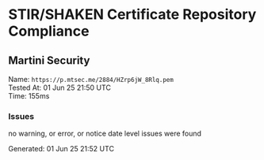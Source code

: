 # STIR/SHAKEN Certificate Repository Compliance

## Martini Security

Name: `https://p.mtsec.me/2884/HZrp6jW_8Rlq.pem`\
Tested At: 01 Jun 25 21:50 UTC\
Time: 155ms

### Issues

no warning, or error, or notice date level issues were found

Generated: 01 Jun 25 21:52 UTC